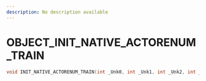 ```yaml
---
description: No description available 
---
```


# OBJECT\_INIT_NATIVE_ACTORENUM_TRAIN

```cpp
void INIT_NATIVE_ACTORENUM_TRAIN(int _Unk0, int _Unk1, int _Unk2, int _Unk3);
```